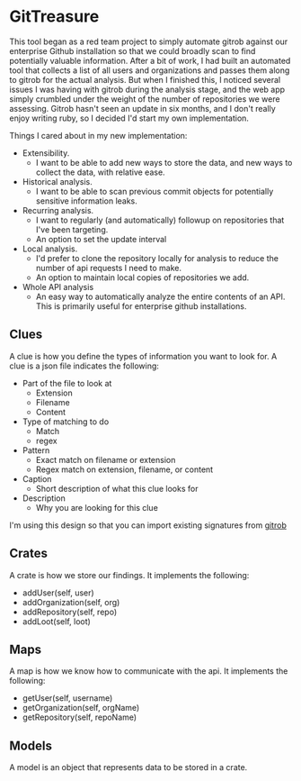 # GitTreasure

This tool began as a red team project to simply automate gitrob against our enterprise Github installation so that we could broadly scan to find potentially valuable information. After a bit of work, I had built an automated tool that collects a list of all users and organizations and passes them along to gitrob for the actual analysis. But when I finished this, I noticed several issues I was having with gitrob during the analysis stage, and the web app simply crumbled under the weight of the number of repositories we were assessing. Gitrob hasn't seen an update in six months, and I don't really enjoy writing ruby, so I decided I'd start my own implementation.

Things I cared about in my new implementation:
- Extensibility. 
	- I want to be able to add new ways to store the data, and new ways to collect the data, with relative ease.
- Historical analysis. 
	- I want to be able to scan previous commit objects for potentially sensitive information leaks.
- Recurring analysis. 
	- I want to regularly (and automatically) followup on repositories that I've been targeting. 
	- An option to set the update interval
- Local analysis. 
	- I'd prefer to clone the repository locally for analysis to reduce the number of api requests I need to make.
	- An option to maintain local copies of repositories we add.
- Whole API analysis
	- An easy way to automatically analyze the entire contents of an API. This is primarily useful for enterprise github installations.

## Clues

A clue is how you define the types of information you want to look for. A clue is a json file indicates the following:
- Part of the file to look at
	- Extension
	- Filename
	- Content
- Type of matching to do
	- Match
	- regex
- Pattern
	- Exact match on filename or extension
	- Regex match on extension, filename, or content
- Caption
	- Short description of what this clue looks for
- Description
	- Why you are looking for this clue
	
I'm using this design so that you can import existing signatures from [gitrob](https://github.com/michenriksen/gitrob/blob/master/signatures.json)


## Crates

A crate is how we store our findings. It implements the following:
- addUser(self, user)
- addOrganization(self, org)
- addRepository(self, repo)
- addLoot(self, loot)


## Maps

A map is how we know how to communicate with the api. It implements the following:
- getUser(self, username)
- getOrganization(self, orgName)
- getRepository(self, repoName)


## Models

A model is an object that represents data to be stored in a crate. 

